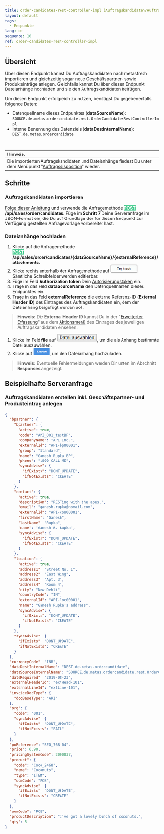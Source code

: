 ```yaml
---
title: order-candidates-rest-controller-impl (Auftragskandidaten/Auftragsdisposition)
layout: default
tags:
  - Endpunkte
lang: de
sequence: 10
ref: order-candidates-rest-controller-impl
---
```


## Übersicht
Über diesen Endpunkt kannst Du Auftragskandidaten nach metasfresh importieren und gleichzeitig sogar neue Geschäftspartner- sowie Produkteinträge anlegen. Gleichfalls kannst Du über diesen Endpunkt Dateianhänge hochladen und sie den Auftragskandidaten beifügen.

Um diesen Endpunkt erfolgreich zu nutzen, benötigst Du gegebenenfalls folgende Daten:
- Datenquellname dieses Endpunktes (**dataSourceName**): `SOURCE.de.metas.ordercandidate.rest.OrderCandidatesRestControllerImpl`
- Interne Benennung des Datenziels (**dataDestInternalName**): `DEST.de.metas.ordercandidate`

<br>

| **Hinweis:** |
| :--- |
| Die importierten Auftragskandidaten und Dateianhänge findest Du unter dem Menüpunkt "[Auftragsdisposition](../../webui_collection/DE/Menu)" wieder. |

## Schritte

### Auftragskandidaten importieren
[Folge dieser Anleitung](Allgemeine_Infos_REST_API) und verwende die Anfragemethode **<span style="color: #ffffff; background-color: #49cc90"> POST </span>/api/sales/order/candidates**. Füge im **Schritt 7** Deine Serveranfrage im JSON-Format ein, die Du auf Grundlage der für diesen Endpunkt zur Verfügung gestellten Anfragevorlage vorbereitet hast.

### Dateianhänge hochladen
1. Klicke auf die Anfragemethode<br> **<span style="color: #ffffff; background-color: #49cc90"> POST </span>/api/sales/order/candidates/{dataSourceName}/{externalReference}/attachments**.
1. Klicke rechts unterhalb der Anfragemethode auf ![Ausprobieren](assets/button_try_it_out.png). Sämtliche Schreibfelder werden editierbar.
1. Füge im Feld **Authorization token** Dein [Autorisierungstoken](../../webui_collection/DE/Authentifizierungstoken) ein.
1. Trage in das Feld **dataSourceName** den Datenquellnamen dieses Endpunktes ein.
1. Trage in das Feld **externalReference** die externe Referenz-ID (**External Header ID**) des Eintrages des Auftragskandidaten ein, dem der Dateianhang beigefügt werden soll.
 >**Hinweis:** Die **External Header ID** kannst Du in der "[Erweiterten Erfassung](Ansichten)" aus dem [Aktionsmenü](AktionStarten) des Eintrages des jeweiligen Auftragskandidaten einsehen.

1. Klicke im Feld **file** auf !["Datei auswählen"](assets/button_Datei_auswaehlen.png), um die als Anhang bestimmte Datei auszuwählen.
1. Klicke auf ![Ausführen](assets/button_execute.png), um den Dateianhang hochzuladen.
 >**Hinweis:** Eventuelle Fehlermeldungen werden Dir unten im Abschnitt **Responses** angezeigt.

## Beispielhafte Serveranfrage

### Auftragskandidaten erstellen inkl. Geschäftspartner- und Produkteintrag anlegen
```json
{
  "bpartner": {
    "bpartner": {
      "active": true,
      "code": "API_001_testBP",
      "companyName": "API Inc.",
      "externalId": "API-bp00001",
      "group": "Standard",
      "name": "Ganesh Rupka BP",
      "phone": "1800-CALL-ME",
      "syncAdvise": {
        "ifExists": "DONT_UPDATE",
        "ifNotExists": "CREATE"
      }
    },
    "contact": {
      "active": true,
      "description": "RESTing with the apes.",
      "email": "ganesh.rupka@nomail.com",
      "externalId": "API-con00001",
      "firstName": "Ganesh",
      "lastName": "Rupka",
      "name": "Ganesh B. Rupka",
      "syncAdvise": {
        "ifExists": "DONT_UPDATE",
        "ifNotExists": "CREATE"
      }
    },
    "location": {
      "active": true,
      "address1": "Street No. 1",
      "address2": "East Wing",
      "address3": "Apt. 3",
      "address4": "Room 4",
      "city": "New Dehli",
      "countryCode": "IN",
      "externalId": "API-loc00001",
      "name": "Ganesh Rupka's address",
      "syncAdvise": {
        "ifExists": "DONT_UPDATE",
        "ifNotExists": "CREATE"
      }
    },
    "syncAdvise": {
      "ifExists": "DONT_UPDATE",
      "ifNotExists": "CREATE"
    }
  },
  "currencyCode": "INR",
  "dataDestInternalName": "DEST.de.metas.ordercandidate",
  "dataSourceInternalName": "SOURCE.de.metas.ordercandidate.rest.OrderCandidatesRestControllerImpl",
  "dateRequired": "2019-08-23",
  "externalHeaderId": "extHead-101",
  "externalLineId": "extLine-101",
  "invoiceDocType": {
    "docBaseType": "ARI"
  },
  "org": {
    "code": "001",
    "syncAdvise": {
      "ifExists": "DONT_UPDATE",
      "ifNotExists": "FAIL"
    }
  },
  "poReference": "SEO_768-04",
  "price": 6.90,
  "pricingSystemCode": 2000837,
  "product": {
    "code": "Coco_2468",
    "name": "Coconuts",
    "type": "ITEM",
    "uomCode": "PCE",
    "syncAdvise": {
      "ifExists": "DONT_UPDATE",
      "ifNotExists": "CREATE"
    }
  },
  "uomCode": "PCE",
  "productDescription": "I've got a lovely bunch of coconuts.",
  "qty": 5
}
```
